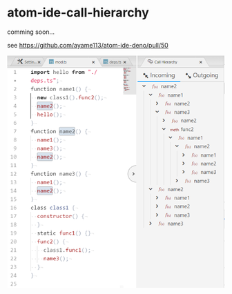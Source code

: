 # atom-ide-call-hierarchy

comming soon...

see https://github.com/ayame113/atom-ide-deno/pull/50

![screenshot](./screenshot.png)
